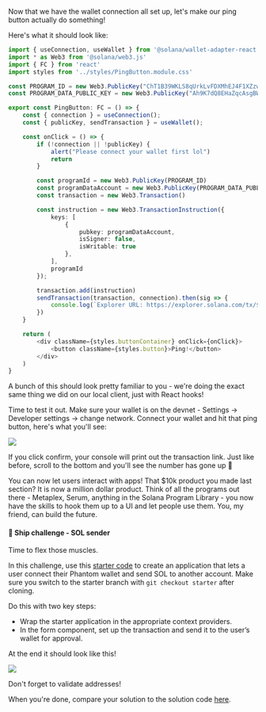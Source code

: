 Now that we have the wallet connection all set up, let's make our ping button actually do something!

Here's what it should look like: 
```ts
import { useConnection, useWallet } from '@solana/wallet-adapter-react';
import * as Web3 from '@solana/web3.js'
import { FC } from 'react'
import styles from '../styles/PingButton.module.css'

const PROGRAM_ID = new Web3.PublicKey("ChT1B39WKLS8qUrkLvFDXMhEJ4F1XZzwUNHUt4AU9aVa")
const PROGRAM_DATA_PUBLIC_KEY = new Web3.PublicKey("Ah9K7dQ8EHaZqcAsgBW8w37yN2eAy3koFmUn4x3CJtod")

export const PingButton: FC = () => {
	const { connection } = useConnection();
	const { publicKey, sendTransaction } = useWallet();

	const onClick = () => {
		if (!connection || !publicKey) { 
			alert("Please connect your wallet first lol")
			return
		}

		const programId = new Web3.PublicKey(PROGRAM_ID)
		const programDataAccount = new Web3.PublicKey(PROGRAM_DATA_PUBLIC_KEY)
		const transaction = new Web3.Transaction()

		const instruction = new Web3.TransactionInstruction({
			keys: [
				{
					pubkey: programDataAccount,
					isSigner: false,
					isWritable: true
				},
			],
			programId
		});

		transaction.add(instruction)
		sendTransaction(transaction, connection).then(sig => {
			console.log(`Explorer URL: https://explorer.solana.com/tx/${sig}?cluster=devnet`)
		})
	}

	return (
		<div className={styles.buttonContainer} onClick={onClick}>
			<button className={styles.button}>Ping!</button>
		</div>
	)
}
```

A bunch of this should look pretty familiar to you - we're doing the exact same thing we did on our local client, just with React hooks! 

Time to test it out. Make sure your wallet is on the devnet - Settings -> Developer settings -> change network. Connect your wallet and hit that ping button, here's what you'll see:

![](https://hackmd.io/_uploads/ByAIZQnzj.png)

If you click confirm, your console will print out the transaction link. Just like before, scroll to the bottom and you'll see the number has gone up 🚀

You can now let users interact with apps! That $10k product you made last section? It is now a million dollar product. Think of all the programs out there - Metaplex, Serum, anything in the Solana Program Library - you now have the skills to hook them up to a UI and let people use them. You, my friend, can build the future. 

#### 🚢 Ship challenge - SOL sender
Time to flex those muscles.

In this challenge, use this [starter code](https://github.com/buildspace/solana-send-sol-frontend/tree/starter) to create an application that lets a user connect their Phantom wallet and send SOL to another account. Make sure you switch to the starter branch with `git checkout starter` after cloning.

Do this with two key steps:

* Wrap the starter application in the appropriate context providers.
* In the form component, set up the transaction and send it to the user’s wallet for approval.

At the end it should look like this!

![](https://hackmd.io/_uploads/rk1F473zs.png)

Don't forget to validate addresses!

When you're done, compare your solution to the solution code [here](https://github.com/buildspace/solana-send-sol-frontend/tree/main).
